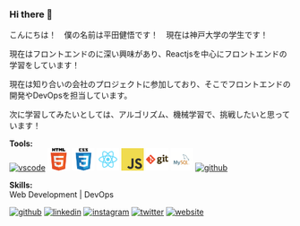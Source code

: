 ### Hi there 👋

こんにちは！　僕の名前は平田健悟です！　現在は神戸大学の学生です！

現在はフロントエンドのに深い興味があり、Reactjsを中心にフロントエンドの学習をしています！

現在は知り合いの会社のプロジェクトに参加しており、そこでフロントエンドの開発やDevOpsを担当しています。

次に学習してみたいとしては、アルゴリズム、機械学習で、挑戦したいと思っています！

**Tools:**   
[<img src='https://upload.wikimedia.org/wikipedia/commons/thumb/2/2d/Visual_Studio_Code_1.18_icon.svg/1200px-Visual_Studio_Code_1.18_icon.svg.png' alt='vscode' height='40'>](https://github.com/nikxherrera)  [<img src='https://raw.githubusercontent.com/github/explore/80688e429a7d4ef2fca1e82350fe8e3517d3494d/topics/html/html.png' alt='html' height='40'>](https://www.linkedin.com/in/nikxherrera/)  [<img src='https://raw.githubusercontent.com/github/explore/80688e429a7d4ef2fca1e82350fe8e3517d3494d/topics/css/css.png' alt='css' height='40'>](https://www.instagram.com/nikxherrera/)  [<img src='https://raw.githubusercontent.com/github/explore/80688e429a7d4ef2fca1e82350fe8e3517d3494d/topics/react/react.png' alt='reactjs' height='40'>](https://twitter.com/nikxherrera)  [<img src='https://raw.githubusercontent.com/github/explore/80688e429a7d4ef2fca1e82350fe8e3517d3494d/topics/javascript/javascript.png' alt='js' height='40'>](nikxherrera.github.io)  [<img src='https://raw.githubusercontent.com/github/explore/80688e429a7d4ef2fca1e82350fe8e3517d3494d/topics/git/git.png' alt='git' height='40'>](https://github.com/nikxherrera) [<img src='https://raw.githubusercontent.com/github/explore/80688e429a7d4ef2fca1e82350fe8e3517d3494d/topics/mysql/mysql.png' alt='mysql' height='40'>](https://www.instagram.com/nikxherrera/)  [<img src='https://github.githubassets.com/images/modules/logos_page/GitHub-Mark.png' alt='github' height='40'>](https://twitter.com/nikxherrera)

**Skills:**  
Web Development | DevOps

[<img src='https://cdn.jsdelivr.net/npm/simple-icons@3.0.1/icons/github.svg' alt='github' height='40'>](https://github.com/kenchanbomber)  [<img src='https://cdn.jsdelivr.net/npm/simple-icons@3.0.1/icons/linkedin.svg' alt='linkedin' height='40'>](https://www.linkedin.com/in/nikxherrera/)  [<img src='https://cdn.jsdelivr.net/npm/simple-icons@3.0.1/icons/instagram.svg' alt='instagram' height='40'>](https://www.instagram.com/nikxherrera/)  [<img src='https://cdn.jsdelivr.net/npm/simple-icons@3.0.1/icons/twitter.svg' alt='twitter' height='40'>](https://twitter.com/nikxherrera)  [<img src='https://cdn.jsdelivr.net/npm/simple-icons@3.0.1/icons/icloud.svg' alt='website' height='40'>](nikxherrera.github.io)  

<!--
**kenchanbomber/kenchanbomber** is a ✨ _special_ ✨ repository because its `README.md` (this file) appears on your GitHub profile.

Here are some ideas to get you started:

- 🔭 I’m currently working on ...
- 🌱 I’m currently learning ...
- 👯 I’m looking to collaborate on ...
- 🤔 I’m looking for help with ...
- 💬 Ask me about ...
- 📫 How to reach me: ...
- 😄 Pronouns: ...
- ⚡ Fun fact: ...
-->
